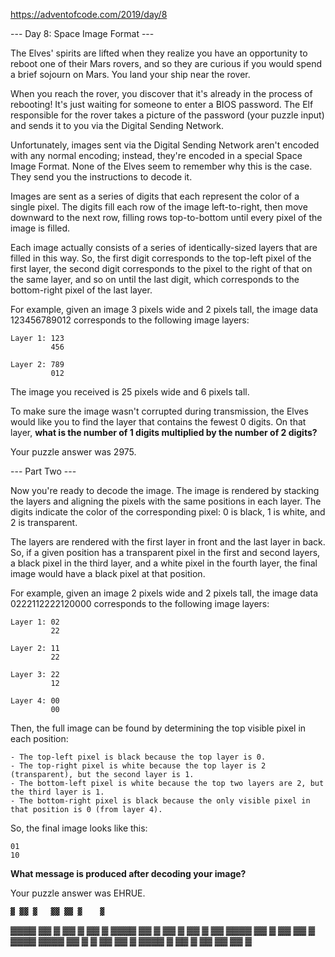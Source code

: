 https://adventofcode.com/2019/day/8

--- Day 8: Space Image Format ---

The Elves' spirits are lifted when they realize you have an opportunity to reboot one of their Mars rovers, and so they are curious if you would spend a brief sojourn on Mars. You land your ship near the rover.

When you reach the rover, you discover that it's already in the process of rebooting! It's just waiting for someone to enter a BIOS password. The Elf responsible for the rover takes a picture of the password (your puzzle input) and sends it to you via the Digital Sending Network.

Unfortunately, images sent via the Digital Sending Network aren't encoded with any normal encoding; instead, they're encoded in a special Space Image Format. None of the Elves seem to remember why this is the case. They send you the instructions to decode it.

Images are sent as a series of digits that each represent the color of a single pixel. The digits fill each row of the image left-to-right, then move downward to the next row, filling rows top-to-bottom until every pixel of the image is filled.

Each image actually consists of a series of identically-sized layers that are filled in this way. So, the first digit corresponds to the top-left pixel of the first layer, the second digit corresponds to the pixel to the right of that on the same layer, and so on until the last digit, which corresponds to the bottom-right pixel of the last layer.

For example, given an image 3 pixels wide and 2 pixels tall, the image data 123456789012 corresponds to the following image layers:

    Layer 1: 123
             456

    Layer 2: 789
             012

The image you received is 25 pixels wide and 6 pixels tall.

To make sure the image wasn't corrupted during transmission, the Elves would like you to find the layer that contains the fewest 0 digits. On that layer, __what is the number of 1 digits multiplied by the number of 2 digits?__

Your puzzle answer was 2975.

--- Part Two ---

Now you're ready to decode the image. The image is rendered by stacking the layers and aligning the pixels with the same positions in each layer. The digits indicate the color of the corresponding pixel: 0 is black, 1 is white, and 2 is transparent.

The layers are rendered with the first layer in front and the last layer in back. So, if a given position has a transparent pixel in the first and second layers, a black pixel in the third layer, and a white pixel in the fourth layer, the final image would have a black pixel at that position.

For example, given an image 2 pixels wide and 2 pixels tall, the image data 0222112222120000 corresponds to the following image layers:

    Layer 1: 02
             22

    Layer 2: 11
             22

    Layer 3: 22
             12

    Layer 4: 00
             00

Then, the full image can be found by determining the top visible pixel in each position:

    - The top-left pixel is black because the top layer is 0.
    - The top-right pixel is white because the top layer is 2 (transparent), but the second layer is 1.
    - The bottom-left pixel is white because the top two layers are 2, but the third layer is 1.
    - The bottom-right pixel is black because the only visible pixel in that position is 0 (from layer 4).

So, the final image looks like this:

    01
    10

__What message is produced after decoding your image?__

Your puzzle answer was EHRUE.

    ▓ ▓▓ ▓   ▓▓ ▓▓ ▓    ▓
 ▓▓▓▓ ▓▓ ▓ ▓▓ ▓ ▓▓ ▓ ▓▓▓▓
   ▓▓    ▓ ▓▓ ▓ ▓▓ ▓   ▓▓
 ▓▓▓▓ ▓▓ ▓   ▓▓ ▓▓ ▓ ▓▓▓▓
 ▓▓▓▓ ▓▓ ▓ ▓ ▓▓ ▓▓ ▓ ▓▓▓▓
    ▓ ▓▓ ▓ ▓▓ ▓▓  ▓▓    ▓
